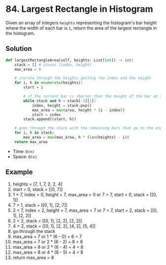 # 84. Largest Rectangle in Histogram

Given an array of integers `heights` representing the histogram's bar height where the width of each bar is `1`, return the area of the largest rectangle in the histogram.

## Solution

```python
def largestRectangleArea(self, heights: List[int]) -> int:
    stack = [] # stores [index, height]
    max_area = 0

    # iterate through the heights getting the index and the height
    for i, h in enumerate(heights):
        start = i

        # if the current bar is shorter than the height of the bar at the top of the stack, the height of the popped bar can no longer further extend to the right
        while stack and h < stack[-1][1]:
            index, height = stack.pop()
            max_area = max(area, height * (i - index))
            start = index
        stack.append((start, h))

    # goes through the stack with the remaining bars that go to the end of the histogram
    for i, h in stack:
        max_area = max(max_area, h * (len(heights) - i))
    return max_area
```

- Time: `O(n)`
- Space: `O(n)`

## Example

1. heights = [7, 1, 7, 2, 2, 4]
2. start = 0, stack = [[0, 7]]
3. 1 < 7, index = 0, height = 7, max_area = 0 or 7 = 7, start = 0, stack = [[0, 1]]
4. 7 > 1, stack = [[0, 1], [2, 7]]
5. 2 < 7, index = 2, height = 7, max_area = 7 or 7 = 7, start = 2, stack = [[0, 1], [2, 2]]
6. 2 < 2, stack = [[0, 1], [2, 2], [2, 2]]
7. 4 > 2, stack = [[0, 1], [2, 2], [4, 2], [5, 4]]
8. go through the stack
9. max_area = 7 or 1 \* (6 - 0) = 6 = 7
10. max_area = 7 or 2 \* (6 - 2) = 8 = 8
11. max_area = 8 or 2 \* (6 - 4) = 4 = 8
12. max_area = 8 or 4 \* (6 - 5) = 4 = 8
13. return max_area = 8
